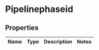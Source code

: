 

# Pipelinephaseid


## Properties

| Name | Type | Description | Notes |
|------------ | ------------- | ------------- | -------------|



